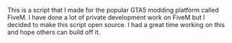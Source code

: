 This is a script that I made for the popular GTA5 modding platform called FiveM. I have done a lot of private development work on FiveM but I decided to make this script open source. I had a great time working on this and hope others can build off it. 
